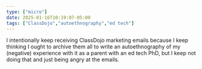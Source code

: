 ```yaml
---
type: ["micro"]
date: 2025-01-16T10:19:07-05:00
tags: ["ClassDojo","autoethnography","ed tech"]
---
```

I intentionally keep receiving ClassDojo marketing emails because I keep thinking I ought to archive them all to write an autoethnography of my (negative) experience with it as a parent with an ed tech PhD, but I keep not doing that and just being angry at the emails.
